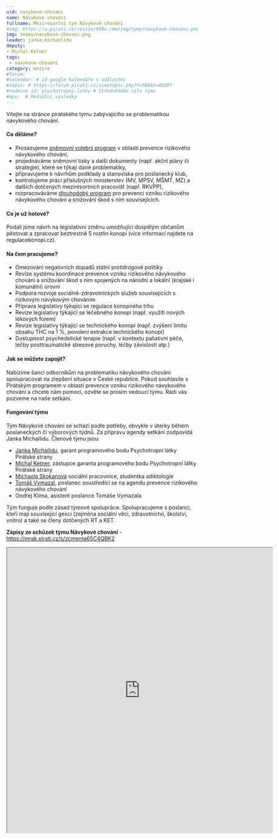```yaml
---
uid: navykove-chovani 
name: Návykové chování
fullname: Meziresortní tým Návykové chování 
#img: https://a.pirati.cz/resize/900x-/mo/img/tymy/navykove-chovani.png
img: teams/navykove-chovani.png
leader: janka.michaelidu 
deputy: 
- Michal Ketner
tags:
 - navykove-chovani
category: mezire
#forum:
#calendar: # id google kalendáře s událostmi
#zapis: # https://forum.pirati.cz/viewtopic.php?f=560&t=48297
#redmine_id: psychotropni-latky # Střednědobé cíle týmu
#mpv:  # Mediální výsledky
---
```


Vítejte na stránce pirátského týmu zabývajícího se problematikou návykového chování.

#### Co děláme?

- Prosazujeme [sněmovní volební program](https://www.pirati.cz/program/psp2017/zdravotnictvi/) v oblasti prevence rizikového návykového chování,
- projednáváme sněmovní tisky a další dokumenty (např. akční plány či strategie), které se týkají dané problematiky,
- připravujeme k návrhům podklady a stanoviska pro poslanecký klub,
- kontrolujeme práci příslušných ministerstev (MV, MPSV, MŠMT, MZ) a dalších dotčených meziresortních pracovišť (např. RKVPP),
- rozpracováváme [dlouhodobý program](https://www.pirati.cz/program/dlouhodoby/psychotropni-latky/) pro prevenci vzniku rizikového návykového chování a snižování škod s ním souvisejících.

#### Co je už hotové?

Podali jsme návrh na legislativní změnu umožňující dospělým občanům pěstovat a zpracovat beztrestně 5 rostlin konopí (více informací najdete na regulacekonopi.cz).

#### Na čem pracujeme?

- Omezování negativních dopadů státní protidrogové politiky
- Revize systému koordinace prevence vzniku rizikového návykového chování a snižování škod s ním spojených na národní a lokální (krajské i komunální) úrovni
- Podpora rozvoje sociálně-zdravotnických služeb souvisejících s rizikovým návykovým chováním
- Příprava legislativy týkající se regulace konopného trhu
- Revize legislativy týkající se léčebného konopí (např. využití nových lékových forem)
- Revize legislativy týkající se technického konopí (např. zvýšení limitu obsahu THC na 1 %, povolení extrakce technického konopí)
- Dostupnost psychedelické terapie (např. v kontextu paliativní péče, léčby posttraumatické stresové poruchy, léčby závislostí atp.)


#### Jak se můžete zapojit?

Nabízíme šanci odborníkům na problematiku návykového chování spolupracovat na zlepšení situace v České republice. Pokud souhlasíte s Pirátským programem v oblasti prevence vzniku rizikového návykového chování a chcete nám pomoci, ozvěte se prosím vedoucí týmu. Rádi vás pozveme na naše setkání.
#### Fungování týmu

Tým Návykové chování se schází podle potřeby, obvykle v úterky během poslaneckých či výborových týdnů. Za přípravu agendy setkání zodpovídá Janka  Michailidu. Členové týmu jsou:

- [Janka Michailidu](https://lide.pirati.cz/personProfile/152/), garant programového bodu Psychotropní látky Pirátské strany
- [Michal Ketner](https://ustecky.pirati.cz/lide/michal-ketner/), zástupce garanta programového bodu Psychotropní látky Pirátské strany
- [Michaela Skokanová](https://lide.pirati.cz/personProfile/531/) sociální pracovnice, studentka adiktologie
- [Tomáš Vymazal](https://www.pirati.cz/lide/tomas-vymazal/), poslanec soustředící se na agendu prevence rizikového návykového chování
- Ondřej Klíma, asistent poslance Tomáše Vymazala

Tým funguje podle zásad týmové spolupráce.  Spolupracujeme s poslanci, kteří mají související gesci (zejména sociální věci, zdravotnictví, školství, vnitro) a také se členy dotčených RT a KET.

**Zápisy ze schůzek týmu Návykové chování** - https://mrak.pirati.cz/s/zcmenta65C4QBK2

<iframe width="700" height="750" src="https://mrak.pirati.cz/apps/calendar/embed/DzimSSom36egMXzG"></iframe>
